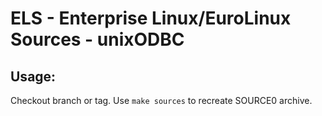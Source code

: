 # ELS - Enterprise Linux/EuroLinux Sources - unixODBC
 
## Usage:
  Checkout branch or tag. Use `make sources` to recreate  SOURCE0 archive.
